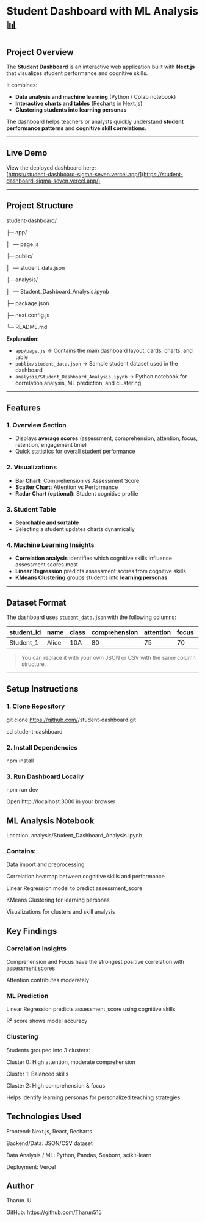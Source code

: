 # Student Dashboard with ML Analysis 📊

## Project Overview
The **Student Dashboard** is an interactive web application built with **Next.js** that visualizes student performance and cognitive skills.

It combines:  
- **Data analysis and machine learning** (Python / Colab notebook)  
- **Interactive charts and tables** (Recharts in Next.js)  
- **Clustering students into learning personas**

The dashboard helps teachers or analysts quickly understand **student performance patterns** and **cognitive skill correlations**.

---

## Live Demo
View the deployed dashboard here:  
[https://student-dashboard-sigma-seven.vercel.app/](https://student-dashboard-sigma-seven.vercel.app/)

---

## Project Structure

student-dashboard/

├─  app/ 

│   └─  page.js             

├─  public/

│   └─  student_data.json              

├─  analysis/

│   └─  Student_Dashboard_Analysis.ipynb           

├─  package.json

├─  next.config.js

└─  README.md


**Explanation:**  
- `app/page.js` → Contains the main dashboard layout, cards, charts, and table  
- `public/student_data.json` → Sample student dataset used in the dashboard  
- `analysis/Student_Dashboard_Analysis.ipynb` → Python notebook for correlation analysis, ML prediction, and clustering  

---

## Features

### 1. Overview Section
- Displays **average scores** (assessment, comprehension, attention, focus, retention, engagement time)  
- Quick statistics for overall student performance  

### 2. Visualizations
- **Bar Chart:** Comprehension vs Assessment Score  
- **Scatter Chart:** Attention vs Performance  
- **Radar Chart (optional):** Student cognitive profile  

### 3. Student Table
- **Searchable and sortable**  
- Selecting a student updates charts dynamically  

### 4. Machine Learning Insights
- **Correlation analysis** identifies which cognitive skills influence assessment scores most  
- **Linear Regression** predicts assessment scores from cognitive skills  
- **KMeans Clustering** groups students into **learning personas**  

---

## Dataset Format

The dashboard uses `student_data.json` with the following columns:

| student_id | name  | class | comprehension | attention | focus | retention | assessment_score | engagement_time |
|------------|-------|-------|---------------|----------|-------|-----------|-----------------|----------------|
| Student_1  | Alice | 10A   | 80            | 75       | 70    | 85        | 78              | 120            |

> You can replace it with your own JSON or CSV with the same column structure.  

---

## Setup Instructions

### 1. Clone Repository

git clone https://github.com/<your-username>/student-dashboard.git

cd student-dashboard

### 2. Install Dependencies

npm install

### 3. Run Dashboard Locally

npm run dev

Open http://localhost:3000 in your browser

## ML Analysis Notebook

Location: analysis/Student_Dashboard_Analysis.ipynb

### Contains:

Data import and preprocessing

Correlation heatmap between cognitive skills and performance

Linear Regression model to predict assessment_score

KMeans Clustering for learning personas

Visualizations for clusters and skill analysis

## Key Findings
### Correlation Insights
Comprehension and Focus have the strongest positive correlation with assessment scores

Attention contributes moderately

### ML Prediction
Linear Regression predicts assessment_score using cognitive skills

R² score shows model accuracy

### Clustering
Students grouped into 3 clusters:

Cluster 0: High attention, moderate comprehension

Cluster 1: Balanced skills

Cluster 2: High comprehension & focus

Helps identify learning personas for personalized teaching strategies

## Technologies Used
Frontend: Next.js, React, Recharts

Backend/Data: JSON/CSV dataset

Data Analysis / ML: Python, Pandas, Seaborn, scikit-learn

Deployment: Vercel

## Author
Tharun. U

GitHub: https://github.com/Tharun515
